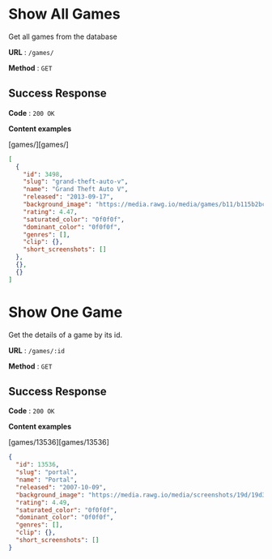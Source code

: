 # Show All Games

Get all games from the database

**URL** : `/games/`

**Method** : `GET`

## Success Response

**Code** : `200 OK`

**Content examples**

[games/][games/]

```json
[
  {
    "id": 3498,
    "slug": "grand-theft-auto-v",
    "name": "Grand Theft Auto V",
    "released": "2013-09-17",
    "background_image": "https://media.rawg.io/media/games/b11/b115b2bc6a5957a917bc7601f4abdda2.jpg",
    "rating": 4.47,
    "saturated_color": "0f0f0f",
    "dominant_color": "0f0f0f",
    "genres": [],
    "clip": {},
    "short_screenshots": []
  },
  {},
  {}
]
```

# Show One Game

Get the details of a game by its id.

**URL** : `/games/:id`

**Method** : `GET`

## Success Response

**Code** : `200 OK`

**Content examples**

[games/13536][games/13536]

```json
{
  "id": 13536,
  "slug": "portal",
  "name": "Portal",
  "released": "2007-10-09",
  "background_image": "https://media.rawg.io/media/screenshots/19d/19d3effb85e8f40d0b5b004fb5ab5c76.jpg",
  "rating": 4.49,
  "saturated_color": "0f0f0f",
  "dominant_color": "0f0f0f",
  "genres": [],
  "clip": {},
  "short_screenshots": []
}
```
